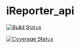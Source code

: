 # iReporter_api

[![Build Status](https://travis-ci.org/brucenelm/iReporter_api.svg?branch=develop)](https://travis-ci.org/brucenelm/iReporter_api)

[![Coverage Status](https://coveralls.io/repos/github/brucenelm/iReporter_api/badge.svg?branch=develop)](https://coveralls.io/github/brucenelm/iReporter_api?branch=develop)
